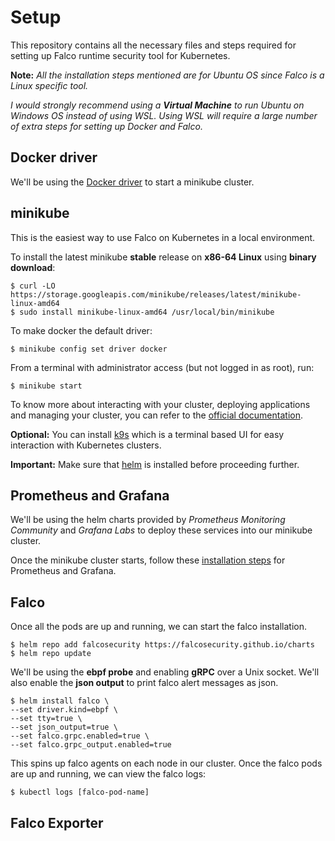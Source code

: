 # Setup
This repository contains all the necessary files and steps required for setting up Falco runtime security tool for Kubernetes. 

**Note:** *All the installation steps mentioned are for Ubuntu OS since Falco is a Linux specific tool.*

*I would strongly recommend using a **Virtual Machine** to run Ubuntu on Windows OS instead of using WSL. Using WSL will require a large number of extra steps for setting up Docker and Falco.*

## Docker driver
We'll be using the <a href="prerequisites\docker.md">Docker driver</a> to start a minikube cluster. 

## minikube
This is the easiest way to use Falco on Kubernetes in a local environment.  

To install the latest minikube **stable** release on **x86-64 Linux** using **binary download**:
```
$ curl -LO https://storage.googleapis.com/minikube/releases/latest/minikube-linux-amd64
$ sudo install minikube-linux-amd64 /usr/local/bin/minikube
```
To make docker the default driver:
```
$ minikube config set driver docker
```
From a terminal with administrator access (but not logged in as root), run:
```
$ minikube start
```

To know more about interacting with your cluster, deploying applications and managing your cluster, you can refer to the <a href="https://minikube.sigs.k8s.io/docs/start/">official documentation</a>.

**Optional:** You can install <a href="https://k9scli.io/topics/install/">k9s</a> which is a terminal based UI for easy interaction with Kubernetes clusters.

**Important:** Make sure that <a href="https://helm.sh/">helm</a> is installed before proceeding further.

## Prometheus and Grafana
We'll be using the helm charts provided by *Prometheus Monitoring Community* and *Grafana Labs* to deploy these services into our minikube cluster.

Once the minikube cluster starts, follow these <a href="prerequisites\prometheus-grafana.md">installation steps</a> for Prometheus and Grafana.

## Falco
Once all the pods are up and running, we can start the falco installation.

```
$ helm repo add falcosecurity https://falcosecurity.github.io/charts
$ helm repo update
```

We'll be using the **ebpf probe** and enabling **gRPC** over a Unix socket.
We'll also enable the **json output** to print falco alert messages as json.

```
$ helm install falco \
--set driver.kind=ebpf \
--set tty=true \
--set json_output=true \
--set falco.grpc.enabled=true \
--set falco.grpc_output.enabled=true
```

This spins up falco agents on each node in our cluster. Once the falco pods are up and running, we can view the falco logs:
```
$ kubectl logs [falco-pod-name]
```
## Falco Exporter